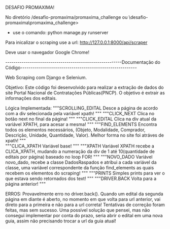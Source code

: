 DESAFIO PROMAXIMA!

No diretório /desafio-promaxima/promaxima_challenge ou \desafio-promaxima\promaxima_challenge>
- use o comando: python manage.py runserver

Para inicalizar o scraping use a url: http://127.0.0.1:8000/api/scraper

Deve usar o navegador Google Chrome!

---------------------------------------------------------Documentação do Código---------------------------------------------------------

Web Scraping com Django e Selenium.

Objetivo:
  Este código foi desenvolvido para realizar a extração de dados do site Portal Nacional de Contratações Públicas(PNCP). 
  O objetivo é extrair as informações dos editais.

Lógica Implementada:
  """SCROLLING_EDITAL
          Desce a página de acordo com a div selecionada pela variável xpath!
      """
  """CLICK_NEXT
          Clica no botão next no final da página!
      """
  """CLICK_EDITAL
          Clica na div atual da variável XPATH, para acesar a mesma!
      """
  """FIND_ELEMENTS
          Encontra todos os elementos necessários, (Objeto, Modalidade, Comprador, Descrição, Unidade, Quantidade, Valor). Melhor forma no site foi atráves de xpath!
      """   
  """CLICA_XPATH
          Variável base!
  """
  """XPATH
          Variável XPATH recebe a CLICA_XPATH, mudando a numeração da div de 1 até 10(quantidade de editais por página) baseado no loop FOR!
  """
  """NOVO_DADO
          Variável novo_dado, recebe a classe DadosRaspados e atribui a cada variável da classe, uma variável correspondente da função find_elements as quais
          recebem os elementos do scraping!
  """
  """PRINTS
          Simples prints para ver o que estava sendo retornados dos text!
   """
  """DRIVER.BACK
          Volta para a página anterior!
  """

  ERROS:
    Provavelmente erro no driver.back().
    Quando um edital da segunda página em diante é aberto, no momento em que volta para url anterior, vai direto para a primeira e não para a url correta!
    Tentativas de correção foram feitas, mas sem sucesso. Uma possível solução que pensei, mas não consegui implementar por conta do prazo, seria abrir o edital em uma nova guia, assim não precisando trocar a url da guia atual!


